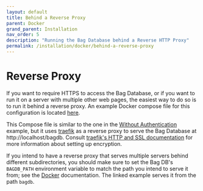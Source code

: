 ```yaml
---
layout: default
title: Behind a Reverse Proxy
parent: Docker
grand_parent: Installation
nav_order: 5
description: "Running the Bag Database behind a Reverse HTTP Proxy"
permalink: /installation/docker/behind-a-reverse-proxy
---
```


# Reverse Proxy

If you want to require HTTPS to access the Bag Database, or if you want to run it on a server with multiple other web pages, the easiest way to do so is to run it behind a reverse proxy. An example Docker compose file for this configuration is located [here](../../../docker/docker-compose-reverse-proxy.yml). 

This Compose file is similar to the one in the [Without Authentication](without-authentication) example, but it uses [traefik](https://docs.traefik.io/) as a reverse proxy to serve the Bag Database at http://localhost/bagdb. Consult [traefik's HTTP and SSL documentation](https://docs.traefik.io/https/overview/) for more information about setting up encryption.

If you intend to have a reverse proxy that serves multiple servers behind different subdirectories, you should make sure to set the Bag DB's `BAGDB_PATH` environment variable to match the path you intend to serve it from; see the [Docker](docker) documentation. The linked example serves it from the path `bagdb`.

